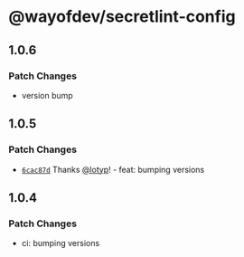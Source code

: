 # @wayofdev/secretlint-config

## 1.0.6

### Patch Changes

- version bump

## 1.0.5

### Patch Changes

- [`6cac87d`](https://github.com/wayofdev/npm-shareable-configs/commit/6cac87d55bc1488b1eee040c793d72fab12f5564) Thanks [@lotyp](https://github.com/lotyp)! - feat: bumping versions

## 1.0.4

### Patch Changes

- ci: bumping versions
